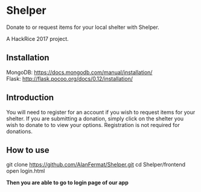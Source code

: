 # Shelper
Donate to or request items for your local shelter with Shelper.

A HackRice 2017 project.

## Installation
MongoDB: https://docs.mongodb.com/manual/installation/  
Flask: http://flask.pocoo.org/docs/0.12/installation/

## Introduction
You will need to register for an account if you wish to request items for your shelter. If you are submitting a donation, simply click on the shelter you wish to donate to to view your options. Registration is not required for donations.

## How to use
git clone https://github.com/AlanFermat/Shelper.git
cd Shelper/frontend
open login.html

__Then you are able to go to login page of our app__  
